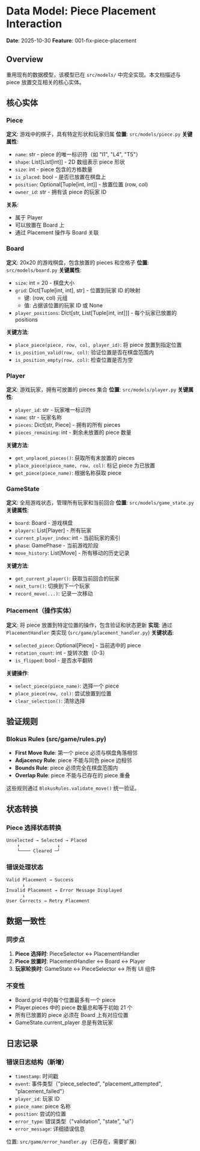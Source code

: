 # Data Model: Piece Placement Interaction

**Date**: 2025-10-30
**Feature**: 001-fix-piece-placement

## Overview

重用现有的数据模型，该模型已在 `src/models/` 中完全实现。本文档描述与 piece 放置交互相关的核心实体。

## 核心实体

### Piece
**定义**: 游戏中的棋子，具有特定形状和玩家归属
**位置**: `src/models/piece.py`
**关键属性**:
- `name`: str - piece 的唯一标识符（如 "I1", "L4", "T5"）
- `shape`: List[List[int]] - 2D 数组表示 piece 形状
- `size`: int - piece 包含的方格数量
- `is_placed`: bool - 是否已放置在棋盘上
- `position`: Optional[Tuple[int, int]] - 放置位置 (row, col)
- `owner_id`: str - 拥有该 piece 的玩家 ID

**关系**:
- 属于 Player
- 可以放置在 Board 上
- 通过 Placement 操作与 Board 关联

### Board
**定义**: 20x20 的游戏棋盘，包含放置的 pieces 和空格子
**位置**: `src/models/board.py`
**关键属性**:
- `size`: int = 20 - 棋盘大小
- `grid`: Dict[Tuple[int, int], str] - 位置到玩家 ID 的映射
  - 键: (row, col) 元组
  - 值: 占据该位置的玩家 ID 或 None
- `player_positions`: Dict[str, List[Tuple[int, int]]] - 每个玩家已放置的 positions

**关键方法**:
- `place_piece(piece, row, col, player_id)`: 将 piece 放置到指定位置
- `is_position_valid(row, col)`: 验证位置是否在棋盘范围内
- `is_position_empty(row, col)`: 检查位置是否为空

### Player
**定义**: 游戏玩家，拥有可放置的 pieces 集合
**位置**: `src/models/player.py`
**关键属性**:
- `player_id`: str - 玩家唯一标识符
- `name`: str - 玩家名称
- `pieces`: Dict[str, Piece] - 拥有的所有 pieces
- `pieces_remaining`: int - 剩余未放置的 piece 数量

**关键方法**:
- `get_unplaced_pieces()`: 获取所有未放置的 pieces
- `place_piece(piece_name, row, col)`: 标记 piece 为已放置
- `get_piece(piece_name)`: 根据名称获取 piece

### GameState
**定义**: 全局游戏状态，管理所有玩家和当前回合
**位置**: `src/models/game_state.py`
**关键属性**:
- `board`: Board - 游戏棋盘
- `players`: List[Player] - 所有玩家
- `current_player_index`: int - 当前玩家的索引
- `phase`: GamePhase - 当前游戏阶段
- `move_history`: List[Move] - 所有移动的历史记录

**关键方法**:
- `get_current_player()`: 获取当前回合的玩家
- `next_turn()`: 切换到下一个玩家
- `record_move(...)`: 记录一次移动

### Placement（操作实体）
**定义**: 将 piece 放置到特定位置的操作，包含验证和状态更新
**实现**: 通过 `PlacementHandler` 类实现 (`src/game/placement_handler.py`)
**关键状态**:
- `selected_piece`: Optional[Piece] - 当前选中的 piece
- `rotation_count`: int - 旋转次数（0-3）
- `is_flipped`: bool - 是否水平翻转

**关键操作**:
- `select_piece(piece_name)`: 选择一个 piece
- `place_piece(row, col)`: 尝试放置到位置
- `clear_selection()`: 清除选择

## 验证规则

### Blokus Rules (src/game/rules.py)
- **First Move Rule**: 第一个 piece 必须与棋盘角落相邻
- **Adjacency Rule**: piece 不能与同色 piece 边相邻
- **Bounds Rule**: piece 必须完全在棋盘范围内
- **Overlap Rule**: piece 不能与已存在的 piece 重叠

这些规则通过 `BlokusRules.validate_move()` 统一验证。

## 状态转换

### Piece 选择状态转换
```
Unselected → Selected → Placed
    ↑              ↓
    └──── Cleared ─┘
```

### 错误处理状态
```
Valid Placement → Success
      ↓
Invalid Placement → Error Message Displayed
      ↓
User Corrects → Retry Placement
```

## 数据一致性

### 同步点
1. **Piece 选择时**: PieceSelector ↔ PlacementHandler
2. **Piece 放置时**: PlacementHandler ↔ Board ↔ Player
3. **玩家轮换时**: GameState ↔ PieceSelector ↔ 所有 UI 组件

### 不变性
- Board.grid 中的每个位置最多有一个 piece
- Player.pieces 中的 piece 数量总和等于初始 21 个
- 所有已放置的 piece 必须在 Board 上有对应位置
- GameState.current_player 总是有效玩家

## 日志记录

### 错误日志结构（新增）
- `timestamp`: 时间戳
- `event`: 事件类型（"piece_selected", "placement_attempted", "placement_failed"）
- `player_id`: 玩家 ID
- `piece_name`: piece 名称
- `position`: 尝试的位置
- `error_type`: 错误类型（"validation", "state", "ui"）
- `error_message`: 详细错误信息

位置: `src/game/error_handler.py`（已存在，需要扩展）
